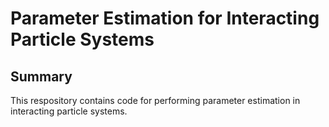 # Parameter Estimation for Interacting Particle Systems

## Summary 

This respository contains code for performing parameter estimation in interacting particle systems. 
